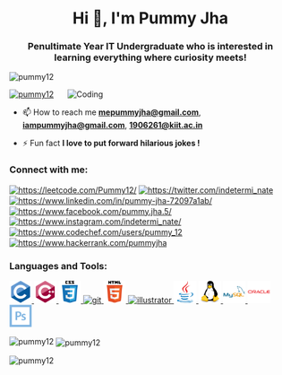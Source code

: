 <h1 align="center">Hi 👋, I'm Pummy Jha</h1>
<h3 align="center">Penultimate Year IT Undergraduate who is interested in learning everything where curiosity meets!</h3>

<p align="left"> <img src="https://komarev.com/ghpvc/?username=pummy12&label=Profile%20views&color=0e75b6&style=flat" alt="pummy12" /> </p>
<img align="right" alt="Coding" width="400" src="file:///C:/Users/mepum/Downloads/undraw_code_thinking_re_gka2.svg">

<p align="left"> <a href="https://github.com/ryo-ma/github-profile-trophy"><img src="https://github-profile-trophy.vercel.app/?username=pummy12" alt="pummy12" /></a> </p>

- 📫 How to reach me **mepummyjha@gmail.com**, **iampummyjha@gmail.com**, **1906261@kiit.ac.in**

- ⚡ Fun fact **I love to put forward hilarious jokes !**

<h3 align="left">Connect with me:</h3>
<p align="left">
<a href="https://leetcode.com/Pummy12/" target="blank"><img align="center" src="https://cdn.jsdelivr.net/npm/simple-icons@3.13.0/icons/leetcode.svg" alt="https://leetcode.com/Pummy12/" height="30" width="40" /></a>
<a href="https://twitter.com/indetermi_nate" target="blank"><img align="center" src="https://cdn.jsdelivr.net/npm/simple-icons@3.13.0/icons/twitter.svg" alt="https://twitter.com/indetermi_nate" height="30" width="40" /></a>
  <a href="https://www.linkedin.com/in/pummy-jha-72097a1ab/" target="blank"><img align="center" src="https://cdn.jsdelivr.net/npm/simple-icons@3.0.1/icons/linkedin.svg" alt="https://www.linkedin.com/in/pummy-jha-72097a1ab/" height="30" width="40" /></a>
<a href="https://fb.com/https://www.facebook.com/pummy.jha.5/" target="blank"><img align="center" src="https://cdn.jsdelivr.net/npm/simple-icons@3.0.1/icons/facebook.svg" alt="https://www.facebook.com/pummy.jha.5/" height="30" width="40" /></a>
<a href="https://www.instagram.com/indetermi_nate/" target="blank"><img align="center" src="https://cdn.jsdelivr.net/npm/simple-icons@3.0.1/icons/instagram.svg" alt="https://www.instagram.com/indetermi_nate/" height="30" width="40" /></a>
<a href="https://www.codechef.com/users/https://www.codechef.com/users/pummy_12" target="blank"><img align="center" src="https://cdn.jsdelivr.net/npm/simple-icons@3.1.0/icons/codechef.svg" alt="https://www.codechef.com/users/pummy_12" height="30" width="40" /></a>
<a href="https://www.hackerrank.com/https://www.hackerrank.com/pummyjha" target="blank"><img align="center" src="https://cdn.jsdelivr.net/npm/simple-icons@3.0.1/icons/hackerrank.svg" alt="https://www.hackerrank.com/pummyjha" height="30" width="40" /></a>
</p>

<h3 align="left">Languages and Tools:</h3>
<p align="left"> <a href="https://www.cprogramming.com/" target="_blank"> <img src="https://raw.githubusercontent.com/devicons/devicon/master/icons/c/c-original.svg" alt="c" width="40" height="40"/> </a> <a href="https://www.w3schools.com/cpp/" target="_blank"> <img src="https://raw.githubusercontent.com/devicons/devicon/master/icons/cplusplus/cplusplus-original.svg" alt="cplusplus" width="40" height="40"/> </a> <a href="https://www.w3schools.com/css/" target="_blank"> <img src="https://raw.githubusercontent.com/devicons/devicon/master/icons/css3/css3-original-wordmark.svg" alt="css3" width="40" height="40"/> </a> <a href="https://git-scm.com/" target="_blank"> <img src="https://www.vectorlogo.zone/logos/git-scm/git-scm-icon.svg" alt="git" width="40" height="40"/> </a> <a href="https://www.w3.org/html/" target="_blank"> <img src="https://raw.githubusercontent.com/devicons/devicon/master/icons/html5/html5-original-wordmark.svg" alt="html5" width="40" height="40"/> </a> <a href="https://www.adobe.com/in/products/illustrator.html" target="_blank"> <img src="https://www.vectorlogo.zone/logos/adobe_illustrator/adobe_illustrator-icon.svg" alt="illustrator" width="40" height="40"/> </a> <a href="https://www.java.com" target="_blank"> <img src="https://raw.githubusercontent.com/devicons/devicon/master/icons/java/java-original.svg" alt="java" width="40" height="40"/> </a> <a href="https://www.linux.org/" target="_blank"> <img src="https://raw.githubusercontent.com/devicons/devicon/master/icons/linux/linux-original.svg" alt="linux" width="40" height="40"/> </a> <a href="https://www.mysql.com/" target="_blank"> <img src="https://raw.githubusercontent.com/devicons/devicon/master/icons/mysql/mysql-original-wordmark.svg" alt="mysql" width="40" height="40"/> </a> <a href="https://www.oracle.com/" target="_blank"> <img src="https://raw.githubusercontent.com/devicons/devicon/master/icons/oracle/oracle-original.svg" alt="oracle" width="40" height="40"/> </a> <a href="https://www.photoshop.com/en" target="_blank"> <img src="https://raw.githubusercontent.com/devicons/devicon/master/icons/photoshop/photoshop-line.svg" alt="photoshop" width="40" height="40"/> </a> </p>

<p><img align="left" src="https://github-readme-stats.vercel.app/api/top-langs?username=pummy12&show_icons=true&locale=en&layout=compact" alt="pummy12" /></p>

<p>&nbsp;<img align="center" src="https://github-readme-stats.vercel.app/api?username=pummy12&show_icons=true&locale=en" alt="pummy12" /></p>

<p><img align="center" src="https://github-readme-streak-stats.herokuapp.com/?user=pummy12&" alt="pummy12" /></p>
